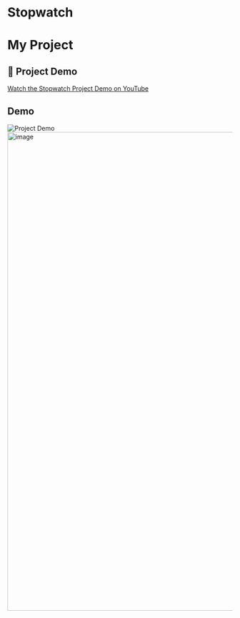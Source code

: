# Stopwatch
# My Project
## 🎥 Project Demo
[Watch the Stopwatch Project Demo on YouTube]((https://www.youtube.com/watch?v=8XkblKIa_t4))

## Demo
![Project Demo](./demo.gif)
<img width="1919" height="1072" alt="image" src="https://github.com/user-attachments/assets/7c05f4e4-d837-4016-836d-440f7ad09bda" />
